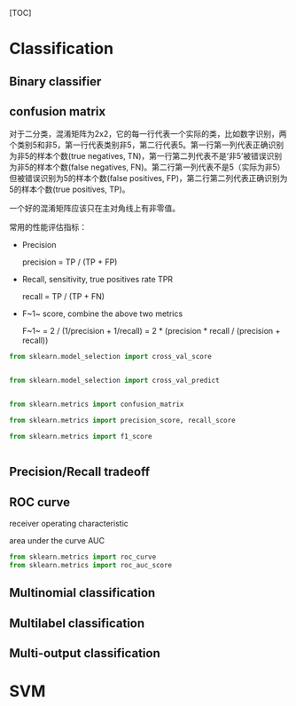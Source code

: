 [TOC]

# Classification









## Binary classifier



## confusion matrix

对于二分类，混淆矩阵为2x2，它的每一行代表一个实际的类，比如数字识别，两个类别5和非5，第一行代表类别非5，第二行代表5。第一行第一列代表正确识别为非5的样本个数(true negatives, TN)，第一行第二列代表不是‘非5’被错误识别为非5的样本个数(false negatives, FN)。第二行第一列代表不是5（实际为非5）但被错误识别为5的样本个数(false positives, FP)，第二行第二列代表正确识别为5的样本个数(true positives, TP)。

一个好的混淆矩阵应该只在主对角线上有非零值。

常用的性能评估指标：

- Precision

  precision = TP / (TP + FP)

- Recall, sensitivity, true positives rate TPR

  recall = TP / (TP + FN)

- F~1~ score, combine the above two metrics

  F~1~ = 2 / (1/precision + 1/recall) = 2 * (precision * recall / (precision + recall))

```python
from sklearn.model_selection import cross_val_score


from sklearn.model_selection import cross_val_predict


from sklearn.metrics import confusion_matrix

from sklearn.metrics import precision_score, recall_score

from sklearn.metrics import f1_score



```

## Precision/Recall tradeoff



##  ROC curve

receiver operating characteristic

area under the curve AUC

```python
from sklearn.metrics import roc_curve
from sklearn.metrics import roc_auc_score
```



## Multinomial classification





## Multilabel classification





## Multi-output classification







# SVM

